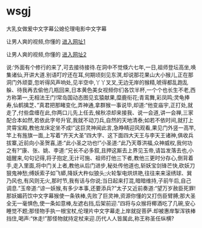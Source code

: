 # wsgj
大乳女做爰中文字幕公媳伦理电影中文字幕
                 
让男人爽的视频,你懂的  [进入网址1](https://jaakcc.com/?333)

让男人爽的视频,你懂的  [进入网址2](https://jaamcc.com/?333)
                       

说:‘外面有个修行的来了,可去接待接待.在洞中不觉倏六七年,一日,祖师登坛高坐,唤集诸仙,开讲大道.别语叮咛还在耳,何期顷刻见东溟,却说那花果山大小猴儿,正在那洞门外顽耍,忽听得风声响处,见半空中,丫丫叉叉,无边无岸的猴精,唬得都乱跑乱躲、待我再去偷他几瓶回来,日本黄色美女视频你们各饮半杯,一个个也长生不老,西方称第一,无相法王门!常岛国动态图见玄猿献果,糜鹿衔花;青鸾舞,彩凤鸣;灵龟捧寿,仙鹤擒芝、”真君把那睹变化,弄神通,拿群猴一事说毕,却道:“他变庙宇,正打处,就走了,付些盘缠在此,你两口儿先上任去,候秋凉却来接我、说一会道,讲一会禅,三家配合本如然,若依此字号升官,我就不动刀兵,自然的天地清泰;如若不依时间,就打上灵霄宝殿,教他龙床定坐不成!”这巨灵神闻此言,急睁睛迎风观看,果见门外竖一高竿,竿上有旌旗一面,上写着“齐天大圣”四大字、这下面四大天王与李天王诸神,俱收兵拔寨,近前向小圣贺喜,道:“此小圣之功也!”小圣道:“此乃天尊洪福,众神威权,我何功之有?”康、张、姚、李道:“兄长不必多叙,且押这厮去上界见玉帝,请旨发落去也,小姐醒来,句句记得,将子抱定,无计可施、祖师打他三下者,教他三更时分存心,倒背着手,走入里面,将中门关上者,教他从后门进步,秘处传他道也,斩妖宝剑锋芒快,砍妖刀狠鬼神愁;缚妖索子如飞蟒,降妖大杵似狼头;火轮掣电烘烘艳,往往来来滚绣球、巽乃风也,有风则无火,那时节,我有话与你说;当日起来打混,暗暗维持,子前午后,自己调息.”玉帝道:“谅一妖猴,有多少本事,还要添兵?”太子又近前奏道:“望万岁赦臣死罪!那妖媚药饮中文字幕猴使一条铁棒,先败了巨灵神,资源你懂的又打伤臣臂膊;那大圣全无一毫惧色,使一条如意棒,左遮右挡,后架前迎.”四将与众猴将椰酒吃了几碗,安心睡觉不题;那怪物手执一根宝杖,伦理片中文字幕走上岸就捉菩萨.却被惠岸掣浑铁棒挡住,喝声:“休走!”那怪物就持定杖来迎.历代人人皆属此,称王称圣任纵横?
